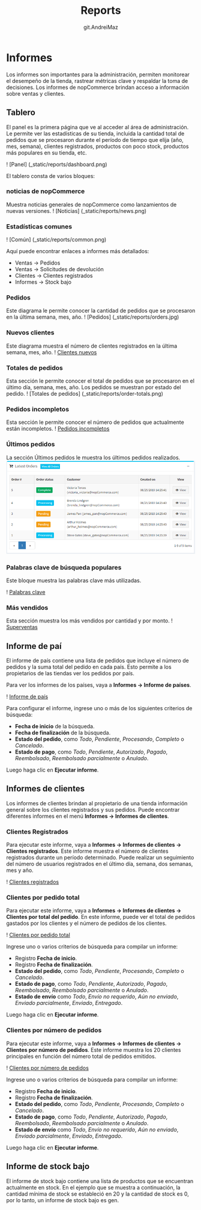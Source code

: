 ﻿---
title: Reports
uid: en/running-your-store/reports
author: git.AndreiMaz
contributors: git.exileDev, git.mariannk
---

# Informes

Los informes son importantes para la administración, permiten monitorear el desempeño de la tienda, rastrear métricas clave y respaldar la toma de decisiones. Los informes de nopCommerce brindan acceso a información sobre ventas y clientes.

## Tablero

El panel es la primera página que ve al acceder al área de administración. Le permite ver las estadísticas de su tienda, incluida la cantidad total de pedidos que se procesaron durante el período de tiempo que elija (año, mes, semana), clientes registrados, productos con poco stock, productos más populares en su tienda, etc.

! [Panel] (_static/reports/dashboard.png)

El tablero consta de varios bloques:

### noticias de nopCommerce
Muestra noticias generales de nopCommerce como lanzamientos de nuevas versiones.
! [Noticias] (_static/reports/news.png)

### Estadísticas comunes
! [Común] (_static/reports/common.png)

Aquí puede encontrar enlaces a informes más detallados:
* Ventas → Pedidos
* Ventas → Solicitudes de devolución
* Clientes → Clientes registrados
* Informes → Stock bajo

### Pedidos
Este diagrama le permite conocer la cantidad de pedidos que se procesaron en la última semana, mes, año.
! [Pedidos] (_static/reports/orders.jpg)

### Nuevos clientes
Este diagrama muestra el número de clientes registrados en la última semana, mes, año.
! [Clientes nuevos](_static/reports/customers.jpg)

### Totales de pedidos
Esta sección le permite conocer el total de pedidos que se procesaron en el último día, semana, mes, año. Los pedidos se muestran por estado del pedido.
! [Totales de pedidos] (_static/reports/order-totals.png)
### Pedidos incompletos
Esta sección le permite conocer el número de pedidos que actualmente están incompletos.
! [Pedidos incompletos](_static/reports/order-incomplete.png)

### Últimos pedidos
La sección Últimos pedidos le muestra los últimos pedidos realizados.
![Últimos pedidos](_static/reports/order-latest.png)

### Palabras clave de búsqueda populares
Este bloque muestra las palabras clave más utilizadas.

! [Palabras clave](_static/reports/keywords.png)
 
### Más vendidos
Esta sección muestra los más vendidos por cantidad y por monto.
! [Superventas](_static/reports/bestsellers.png)


## Informe de paí
El informe de país contiene una lista de pedidos que incluye el número de pedidos y la suma total del pedido en cada país. Esto permite a los propietarios de las tiendas ver los pedidos por país.

Para ver los informes de los países, vaya a **Informes → Informe de países**.

! [Informe de país](_static/reports/country-report.png)

Para configurar el informe, ingrese uno o más de los siguientes criterios de búsqueda:
* **Fecha de inicio** de la búsqueda.
* **Fecha de finalización** de la búsqueda.
* **Estado del pedido**, como *Todo*, *Pendiente*, *Procesando*, *Completo* o *Cancelado*.
* **Estado de pago**, como *Todo*, *Pendiente*, *Autorizado*, *Pagado*, *Reembolsado*, *Reembolsado parcialmente* o *Anulado*.

Luego haga clic en **Ejecutar informe**.


## Informes de clientes
Los informes de clientes brindan al propietario de una tienda información general sobre los clientes registrados y sus pedidos. Puede encontrar diferentes informes en el menú **Informes → Informes de clientes**.

### Clientes Registrados
Para ejecutar este informe, vaya a **Informes → Informes de clientes → Clientes registrados**.
Este informe muestra el número de clientes registrados durante un período determinado.
Puede realizar un seguimiento del número de usuarios registrados en el último día, semana, dos semanas, mes y año.

! [Clientes registrados](_static/reports/customer-istered.png)

### Clientes por pedido total
Para ejecutar este informe, vaya a **Informes → Informes de clientes → Clientes por total del pedido**.
En este informe, puede ver el total de pedidos gastados por los clientes y el número de pedidos de los clientes.

! [Clientes por pedido total](_static/reports/Clientes-por-pedido-total.png)

Ingrese uno o varios criterios de búsqueda para compilar un informe:
* Registro **Fecha de inicio**.
* Registro **Fecha de finalización**.
* **Estado del pedido**, como *Todo*, *Pendiente*, *Procesando*, *Completo* o *Cancelado*.
* **Estado de pago**, como *Todo*, *Pendiente*, *Autorizado*, *Pagado*, *Reembolsado*, *Reembolsado parcialmente* o *Anulado*.
* **Estado de envío** como *Todo*, *Envío no requerido*, *Aún no enviado*, *Enviado parcialmente*, *Enviado*, *Entregado*.

Luego haga clic en **Ejecutar informe**.

### Clientes por número de pedidos
Para ejecutar este informe, vaya a **Informes → Informes de clientes → Clientes por número de pedidos**.
Este informe muestra los 20 clientes principales en función del número total de pedidos emitidos.

! [Clientes por número de pedidos](_static/reports/Clientes-por-número-de-pedidos.png)

Ingrese uno o varios criterios de búsqueda para compilar un informe:

* Registro **Fecha de inicio**.
* Registro **Fecha de finalización**.
* **Estado del pedido**, como *Todo*, *Pendiente*, *Procesando*, *Completo* o *Cancelado*.
* **Estado de pago**, como *Todo*, *Pendiente*, *Autorizado*, *Pagado*, *Reembolsado*, *Reembolsado parcialmente* o *Anulado*.
* **Estado de envío** como *Todo*, *Envío no requerido*, *Aún no enviado*, *Enviado parcialmente*, *Enviado*, *Entregado*.

Luego haga clic en **Ejecutar informe**.


## Informe de stock bajo

El informe de stock bajo contiene una lista de productos que se encuentran actualmente en stock. En el ejemplo que se muestra a continuación, la cantidad mínima de stock se estableció en 20 y la cantidad de stock es 0, por lo tanto, un informe de stock bajo es gen.
